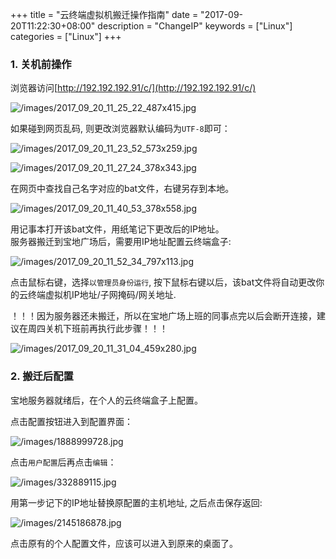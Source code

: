 +++
title = "云终端虚拟机搬迁操作指南"
date = "2017-09-20T11:22:30+08:00"
description = "ChangeIP"
keywords = ["Linux"]
categories = ["Linux"]
+++
### 1. 关机前操作
浏览器访问[http://192.192.192.91/c/](http://192.192.192.91/c/)

![/images/2017_09_20_11_25_22_487x415.jpg](/images/2017_09_20_11_25_22_487x415.jpg)

如果碰到网页乱码, 则更改浏览器默认编码为`UTF-8`即可：

![/images/2017_09_20_11_23_52_573x259.jpg](/images/2017_09_20_11_23_52_573x259.jpg)

![/images/2017_09_20_11_27_24_378x343.jpg](/images/2017_09_20_11_27_24_378x343.jpg)

在网页中查找自己名字对应的bat文件，右键另存到本地。    

![/images/2017_09_20_11_40_53_378x558.jpg](/images/2017_09_20_11_40_53_378x558.jpg)

用记事本打开该bat文件，用纸笔记下更改后的IP地址。   
服务器搬迁到宝地广场后，需要用IP地址配置云终端盒子:    

![/images/2017_09_20_11_52_34_797x113.jpg](/images/2017_09_20_11_52_34_797x113.jpg)


点击鼠标右键，选择`以管理员身份运行`,
按下鼠标右键以后，该bat文件将自动更改你的云终端虚拟机IP地址/子网掩码/网关地址. 

！！！因为服务器还未搬迁，所以在宝地广场上班的同事点完以后会断开连接，建议在周四关机下班前再执行此步骤！！！

![/images/2017_09_20_11_31_04_459x280.jpg](/images/2017_09_20_11_31_04_459x280.jpg)
### 2. 搬迁后配置
宝地服务器就绪后，在个人的云终端盒子上配置。   

点击配置按钮进入到配置界面：    

![/images/1888999728.jpg](/images/1888999728.jpg)    

点击`用户配置`后再点击`编辑`：    

![/images/332889115.jpg](/images/332889115.jpg)    

用第一步记下的IP地址替换原配置的主机地址, 之后点击保存返回:    

![/images/2145186878.jpg](/images/2145186878.jpg)    

点击原有的个人配置文件，应该可以进入到原来的桌面了。
